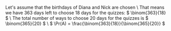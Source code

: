 Let's assume that the birthdays of Diana and Nick are chosen \\
That means we have 363 days left to choose 18 days for the quizzes: $ \binom{363}{18} $ \\
The total number of ways to choose 20 days for the quizzes is $ \binom{365}{20} $ \\
$ \Pr(A) = \frac{\binom{363}{18}}{\binom{365}{20}} $
